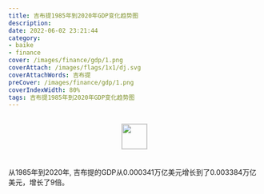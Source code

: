 ```yaml
---
title: 吉布提1985年到2020年GDP变化趋势图
description: 
date: 2022-06-02 23:21:44
category:
- baike
- finance
cover: /images/finance/gdp/1.png
coverAttach: /images/flags/1x1/dj.svg
coverAttachWords: 吉布提
preCover: /images/finance/gdp/1.png
coverIndexWidth: 80%
tags: 吉布提1985年到2020年GDP变化趋势图
---
```




<script src="/assets/js/charts/chart.js"></script>

<div style="text-align: center; margin: 30px 0; ">
    <img src="/images/flags/1x1/dj.svg" style="width: 50px; border: 1px solid #cccccc; ">
</div>

<div style="width: 98%; margin: 0 0 35px 0; ">
    <canvas id="myChart"></canvas>
</div>

<div>
<p class="paragraph">从1985年到2020年, 吉布提的GDP从0.000341万亿美元增长到了0.003384万亿美元，增长了9倍。</p>
</div>

<script>

    const dataGdp = {
        labels: [1985, 1987, 1988, 1989, 1990, 1991, 1992, 1993, 1994, 1995, 1996, 1997, 1998, 1999, 2000, 2001, 2002, 2003, 2004, 2005, 2006, 2007, 2008, 2009, 2010, 2011, 2012, 2013, 2014, 2015, 2016, 2017, 2018, 2019, 2020],
        datasets: [{
            label: '(万亿美元)  •  即刻编程  •  cn.hongkezhang.com',
            backgroundColor: 'rgb(0 0 128)',
            borderColor: 'rgb(0 0 128)',
            data: [0.000341, 0.000373, 0.000396, 0.000409, 0.000452, 0.000462, 0.000478, 0.000466, 0.000492, 0.000498, 0.000494, 0.000503, 0.000514, 0.000536, 0.000551, 0.000572, 0.000591, 0.000622, 0.000666, 0.000709, 0.000769, 0.000848, 0.000999, 0.001049, 0.001129, 0.001239, 0.001354, 0.002043, 0.002215, 0.002430, 0.002604, 0.002751, 0.003013, 0.003325, 0.003384],
            barPercentage: 0.3
        }]
    };

    const config = {
        type: 'line',
        data: dataGdp,
        options: {
            series: [
                {
                    barWidth: '20%'
                }
            ]
        }
    };

    const myChart = new Chart(
        document.getElementById('myChart'),
        config
    );
</script>
